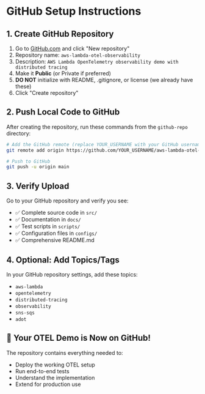 # GitHub Setup Instructions

## 1. Create GitHub Repository

1. Go to [GitHub.com](https://github.com) and click "New repository"
2. Repository name: `aws-lambda-otel-observability`
3. Description: `AWS Lambda OpenTelemetry observability demo with distributed tracing`
4. Make it **Public** (or Private if preferred)
5. **DO NOT** initialize with README, .gitignore, or license (we already have these)
6. Click "Create repository"

## 2. Push Local Code to GitHub

After creating the repository, run these commands from the `github-repo` directory:

```bash
# Add the GitHub remote (replace YOUR_USERNAME with your GitHub username)
git remote add origin https://github.com/YOUR_USERNAME/aws-lambda-otel-observability.git

# Push to GitHub
git push -u origin main
```

## 3. Verify Upload

Go to your GitHub repository and verify you see:
- ✅ Complete source code in `src/`
- ✅ Documentation in `docs/`
- ✅ Test scripts in `scripts/`
- ✅ Configuration files in `configs/`
- ✅ Comprehensive README.md

## 4. Optional: Add Topics/Tags

In your GitHub repository settings, add these topics:
- `aws-lambda`
- `opentelemetry`
- `distributed-tracing`
- `observability`
- `sns-sqs`
- `adot`

## 🎉 Your OTEL Demo is Now on GitHub!

The repository contains everything needed to:
- Deploy the working OTEL setup
- Run end-to-end tests
- Understand the implementation
- Extend for production use